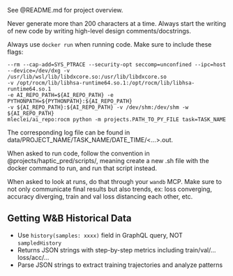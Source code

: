 See @README.md for project overview.

Never generate more than 200 characters at a time.
Always start the writing of new code by writing high-level design comments/docstrings.

Always use `docker run` when running code.
Make sure to include these flags:

```
--rm --cap-add=SYS_PTRACE --security-opt seccomp=unconfined --ipc=host
--device=/dev/dxg -v /usr/lib/wsl/lib/libdxcore.so:/usr/lib/libdxcore.so
-v /opt/rocm/lib/libhsa-runtime64.so.1:/opt/rocm/lib/libhsa-runtime64.so.1
-e AI_REPO_PATH=${AI_REPO_PATH} -e PYTHONPATH=${PYTHONPATH}:${AI_REPO_PATH}
-v ${AI_REPO_PATH}:${AI_REPO_PATH} -v /dev/shm:/dev/shm -w ${AI_REPO_PATH}
mleclei/ai_repo:rocm python -m projects.PATH_TO_PY_FILE task=TASK_NAME
```

The corresponding log file can be found in data/PROJECT_NAME/TASK_NAME/DATE_TIME/<...>.out.

When asked to run code, follow the convention in @projects/haptic_pred/scripts/,
meaning create a new .sh file with the docker command to run, and run that script instead.

When asked to look at runs, do that through your `wandb` MCP. Make sure to not only communicate
final results but also trends, ex: loss converging, accuracy diverging, train and val loss distancing
each other, etc.

## Getting W&B Historical Data
- Use `history(samples: xxxx)` field in GraphQL query, NOT `sampledHistory`
- Returns JSON strings with step-by-step metrics including train/val/... loss/acc/...
- Parse JSON strings to extract training trajectories and analyze patterns

